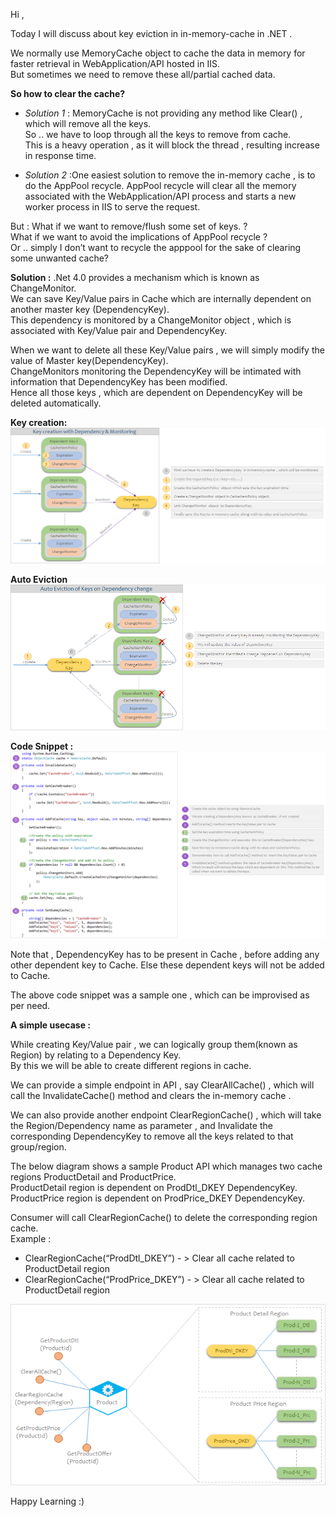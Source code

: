 
Hi ,

Today I will discuss about key eviction in in-memory-cache in .NET .  

We normally use MemoryCache object to cache the data in memory for faster retrieval in WebApplication/API hosted in IIS.  
But sometimes we need to remove these all/partial cached data.  

**So how to clear the cache?**
* *Solution 1* : MemoryCache is not providing any method like Clear() , which will remove all the keys.   
So .. we have to loop through all the keys to remove from cache.  
This is a heavy operation , as it will block the thread , resulting increase in response time.  

* *Solution 2* :One easiest solution to remove the in-memory cache , is to do the AppPool recycle.
AppPool recycle will clear all the memory associated with the WebApplication/API process and starts a new worker process in IIS to serve the request.

But :
What if we want to remove/flush some set of keys. ?  
What if we want to avoid the implications of AppPool recycle ?  
Or .. simply I don’t want to recycle the apppool for the sake of clearing some unwanted cache?  

**Solution :**
.Net 4.0 provides a mechanism which is known as ChangeMonitor.  
We can save Key/Value pairs in Cache which are internally dependent on another master key (DependencyKey).  
This dependency is monitored by a ChangeMonitor object , which is associated with Key/Value pair and DependencyKey.  

When we want to delete all these Key/Value pairs , we will simply modify the value of Master key(DependencyKey).  
ChangeMonitors monitoring the DependencyKey will be intimated with information that DependencyKey has been modified.  
Hence all those keys , which are dependent on DependencyKey will be deleted automatically.  


**Key creation:**  
![Key Creating](images/inmemory_cache_flushing-1.png)  

**Auto Eviction**  
![Key Creating](images/inmemory_cache_flushing-2.png)  

**Code Snippet :**  
![Key Creating](images/inmemory_cache_flushing-3.png)  

Note that , DependencyKey has to be present in Cache , before adding any other dependent key to Cache. Else these dependent keys will not be added to Cache.

The above code snippet was a sample one , which can be improvised as per need.

**A simple usecase :**

While creating Key/Value pair , we can logically group them(known as Region) by relating to a Dependency Key.  
By this we will be able to create different regions in cache.  

We can provide a simple endpoint in API , say ClearAllCache() , which will call the InvalidateCache() method and clears the in-memory cache .  

We can also provide another endpoint ClearRegionCache() , which will take the Region/Dependency name as parameter , and Invalidate the corresponding DependencyKey to remove all the keys related to that group/region.  

The below diagram shows a sample Product API which manages two cache regions ProductDetail and ProductPrice.  
ProductDetail region is dependent on ProdDtl_DKEY DependencyKey.  
ProductPrice region is dependent on ProdPrice_DKEY DependencyKey.  

Consumer will call ClearRegionCache() to delete the corresponding region cache.  
Example :  
* ClearRegionCache(“ProdDtl_DKEY”) - > Clear all cache related to ProductDetail region
* ClearRegionCache(“ProdPrice_DKEY”) - > Clear all cache related to ProductDetail region

![Key Creating](images/inmemory_cache_flushing-4.png) 

Happy Learning :)
